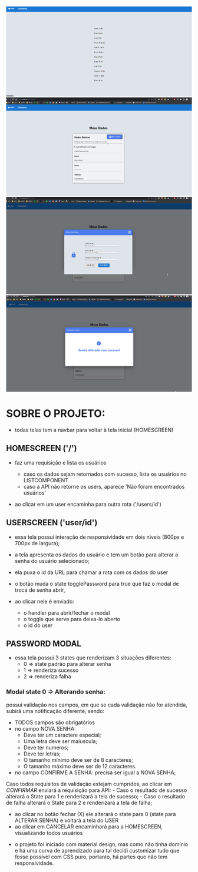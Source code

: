 
![imagem 1](/assets/img1.png)
![imagem 2](/assets/img2.png)
![imagem 3](/assets/img3.png)
![imagem 4](/assets/img4.png)


# SOBRE O PROJETO:

 - todas telas tem a navbar para voltar à tela inicial (HOMESCREEN)

## HOMESCREEN ('/')
 - faz uma requisição e lista os usuários
    - caso os dados sejam retornados com sucesso, lista os usuários no LISTCOMPONENT
    - caso a API não retorne os users, aparece 'Não foram encontrados usuários'
 
 - ao clicar em um user encaminha para outra rota ('/users/id')

## USERSCREEN ('user/id')
 - essa tela possui interação de responsividade em dois niveis (800px e 700px de largura);
 - a tela apresenta os dados do usuário e tem um botão para alterar a senha do usuário selecionado;
 - ela puxa o id da URL para chamar a rota com os dados do user

 - o botão muda o state togglePassword para true que faz o modal de troca de senha abrir, 
 - ao clicar nele é enviado:
    - o handler para abrir/fechar o modal
    - o toggle que serve para deixa-lo aberto
    - o id do user

## PASSWORD MODAL
  - essa tela possui 3 states que renderizam 3 situações diferentes:
    - 0 => state padrão para alterar senha
    - 1 => renderiza sucesso
    - 2 => renderiza falha
 

### Modal state 0 => Alterando senha:
possui validação nos campos, em que se cada validação não for atendida, subirá uma notificação diferente, sendo:
  - TODOS campos são obrigatórios
  - no campo NOVA SENHA:
    - Deve ter um caractere especial;
    - Uma letra deve ser maiuscula; 
    - Deve ter numeros; 
    - Deve ter letras; 
    - O tamanho mínimo deve ser de 8 caracteres; 
    - O tamanho máximo deve ser de 12 caracteres. 
  - no campo CONFIRME A SENHA: precisa ser igual a NOVA SENHA;

  Caso todos requisitos de validação estejam cumpridos, ao clicar em *CONFIRMAR* enviará a requisição para  API:
    - Caso o resultado de sucesso alterará o State para 1 e renderizará a tela de sucesso;
    - Caso o resultado de falha alterará o State para 2 e renderizará a tela de falha;
  
  - ao clicar no botão fechar (X) ele alterará o state para 0 (state para ALTERAR SENHA) e voltará a tela do USER
  - ao clicar em CANCELAR encaminhará para a HOMESCREEN, visualizando todos usuários

<!-- dificuldades encontradas: -->
 - o projeto foi iniciado com material design, mas como não tinha domínio e há uma curva de aprendizado para tal decidi customizar tudo que fosse possível com CSS puro, portanto, há partes que não tem responsividade.

